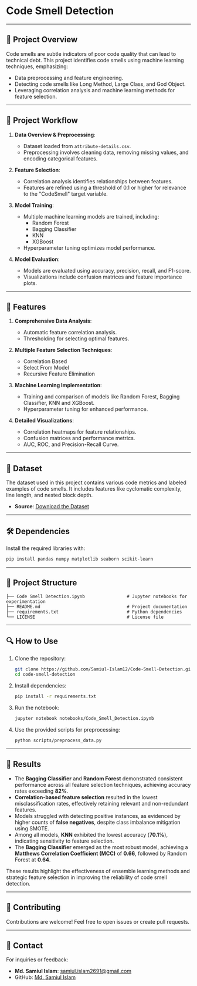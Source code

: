 # Code Smell Detection

---

## 📝 Project Overview

Code smells are subtle indicators of poor code quality that can lead to technical debt. This project identifies code smells using machine learning techniques, emphasizing:
- Data preprocessing and feature engineering.
- Detecting code smells like Long Method, Large Class, and God Object.
- Leveraging correlation analysis and machine learning methods for feature selection.

---

## 📂 Project Workflow

1. **Data Overview & Preprocessing**:
   - Dataset loaded from `attribute-details.csv`.
   - Preprocessing involves cleaning data, removing missing values, and encoding categorical features.

2. **Feature Selection**:
   - Correlation analysis identifies relationships between features.
   - Features are refined using a threshold of 0.1 or higher for relevance to the "CodeSmell" target variable.

3. **Model Training**:
   - Multiple machine learning models are trained, including:
     - Random Forest
     - Bagging Classifier
     - KNN
     - XGBoost
   - Hyperparameter tuning optimizes model performance.

4. **Model Evaluation**:
   - Models are evaluated using accuracy, precision, recall, and F1-score.
   - Visualizations include confusion matrices and feature importance plots.

---

## 🚀 Features

1. **Comprehensive Data Analysis**:
   - Automatic feature correlation analysis.
   - Thresholding for selecting optimal features.

2. **Multiple Feature Selection Techniques**:
   - Correlation Based
   - Select From Model
   - Recursive Feature Elimination

3. **Machine Learning Implementation**:
   - Training and comparison of models like Random Forest, Bagging Classifier, KNN and XGBoost.
   - Hyperparameter tuning for enhanced performance.

4. **Detailed Visualizations**:
   - Correlation heatmaps for feature relationships.
   - Confusion matrices and performance metrics.
   - AUC, ROC, and Precision-Recall Curve.

---

## 📂 Dataset

The dataset used in this project contains various code metrics and labeled examples of code smells. It includes features like cyclomatic complexity, line length, and nested block depth.

- **Source**: [Download the Dataset](https://github.com/sayedmohsinreza/CSIQ)

---

## 🛠️ Dependencies

Install the required libraries with:
```bash
pip install pandas numpy matplotlib seaborn scikit-learn
```

---

## 📂 Project Structure

```plaintext
├── Code Smell Detection.ipynb                # Jupyter notebooks for experimentation
├── README.md                                 # Project documentation
├── requirements.txt                          # Python dependencies
└── LICENSE                                   # License file
```

---

## 🔍 How to Use

1. Clone the repository:
   ```bash
   git clone https://github.com/Samiul-Islam12/Code-Smell-Detection.git
   cd code-smell-detection
   ```

2. Install dependencies:
   ```bash
   pip install -r requirements.txt
   ```

3. Run the notebook:
   ```bash
   jupyter notebook notebooks/Code_Smell_Detection.ipynb
   ```

4. Use the provided scripts for preprocessing:
   ```bash
   python scripts/preprocess_data.py
   ```

---

## 🧪 Results

- The **Bagging Classifier** and **Random Forest** demonstrated consistent performance across all feature selection techniques, achieving accuracy rates exceeding **82%**.
- **Correlation-based feature selection** resulted in the lowest misclassification rates, effectively retaining relevant and non-redundant features.
- Models struggled with detecting positive instances, as evidenced by higher counts of **false negatives**, despite class imbalance mitigation using SMOTE.
- Among all models, **KNN** exhibited the lowest accuracy (**70.1%**), indicating sensitivity to feature selection.
- The **Bagging Classifier** emerged as the most robust model, achieving a **Matthews Correlation Coefficient (MCC)** of **0.66**, followed by Random Forest at **0.64**.

These results highlight the effectiveness of ensemble learning methods and strategic feature selection in improving the reliability of code smell detection.

---

## 🤝 Contributing

Contributions are welcome! Feel free to open issues or create pull requests.

---



## 💬 Contact

For inquiries or feedback:
- **Md. Samiul Islam**: [samiul.islam2691@gmail.com](mailto:samiul.islam2691@gmail.com)
- GitHub: [Md. Samiul Islam](https://github.com/Samiul-Islam12)
